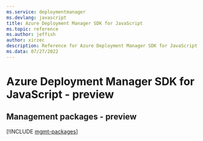 ```yaml
---
ms.service: deploymentmanager
ms.devlang: javascript
title: Azure Deployment Manager SDK for JavaScript
ms.topic: reference
ms.author: jeffish
author: xirzec
description: Reference for Azure Deployment Manager SDK for JavaScript
ms.data: 07/27/2022
---
```

# Azure Deployment Manager SDK for JavaScript - preview

## Management packages - preview
[!INCLUDE [mgmt-packages](deployment-manager-mgmt-index.md)]